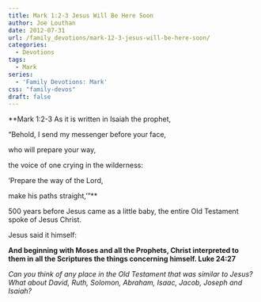 ```yaml
---
title: Mark 1:2-3 Jesus Will Be Here Soon
author: Joe Louthan
date: 2012-07-31
url: /family_devotions/mark-12-3-jesus-will-be-here-soon/
categories:
  - Devotions
tags:
  - Mark
series:
  - 'Family Devotions: Mark'
css: "family-devos"
draft: false
---
```

**Mark 1:2-3 As it is written in Isaiah the prophet,
  
“Behold, I send my messenger before your face,
  
who will prepare your way,
  
the voice of one crying in the wilderness:
  
‘Prepare the way of the Lord,
  
make his paths straight,’”**

500 years before Jesus came as a little baby, the entire Old Testament spoke of Jesus Christ.

Jesus said it himself:

**And beginning with Moses and all the Prophets, Christ interpreted to them in all the Scriptures the things concerning himself. Luke 24:27**

_Can you think of any place in the Old Testament that was similar to Jesus? What about David, Ruth, Solomon, Abraham, Isaac, Jacob, Joseph and Isaiah?_

 [1]: https://i1.wp.com/theologic.us/wp-content/uploads/2012/07/jesus_face_shroud.jpeg